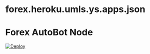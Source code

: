 # forex.heroku.umls.ys.apps.json  

# Forex AutoBot Node

[![Deploy](https://www.herokucdn.com/deploy/button.svg)](https://heroku.com/deploy?template=https://github.com/yourusername/forex-autobot-node)
